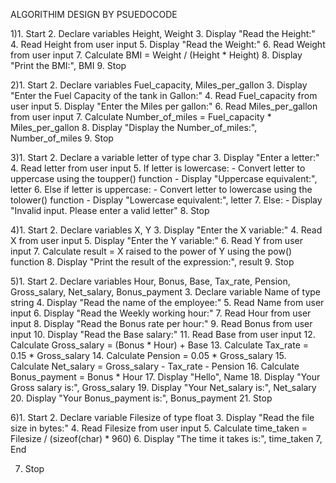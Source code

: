  ALGORITHIM DESIGN BY PSUEDOCODE

1)1. Start
  2. Declare variables Height, Weight
  3. Display "Read the Height:"
  4. Read Height from user input
  5. Display "Read the Weight:"
  6. Read Weight from user input
  7. Calculate BMI = Weight / (Height * Height)
  8. Display "Print the BMI:", BMI
  9. Stop


2)1. Start
  2. Declare variables Fuel_capacity, Miles_per_gallon
  3. Display "Enter the Fuel Capacity of the tank in Gallon:"
  4. Read Fuel_capacity from user input
  5. Display "Enter the Miles per gallon:"
  6. Read Miles_per_gallon from user input
  7. Calculate Number_of_miles = Fuel_capacity * Miles_per_gallon
  8. Display "Display the Number_of_miles:", Number_of_miles
  9. Stop   


3)1. Start
  2. Declare a variable letter of type char
  3. Display "Enter a letter:"
  4. Read letter from user input
  5. If letter is lowercase:
     - Convert letter to uppercase using the toupper() function
     - Display "Uppercase equivalent:", letter
  6. Else if letter is uppercase:
     - Convert letter to lowercase using the tolower() function
     - Display "Lowercase equivalent:", letter
  7. Else:
     - Display "Invalid input. Please enter a valid letter"
  8. Stop


4)1. Start
  2. Declare variables X, Y
  3. Display "Enter the X variable:"
  4. Read X from user input
  5. Display "Enter the Y variable:"
  6. Read Y from user input
  7. Calculate result = X raised to the power of Y using the pow() function
  8. Display "Print the result of the expression:", result
  9. Stop


5)1. Start
  2. Declare variables Hour, Bonus, Base, Tax_rate, Pension, Gross_salary, Net_salary, Bonus_payment
  3. Declare variable Name of type string
  4. Display "Read the name of the employee:"
  5. Read Name from user input
  6. Display "Read the Weekly working hour:"
  7. Read Hour from user input
  8. Display "Read the Bonus rate per hour:"
  9. Read Bonus from user input
  10. Display "Read the Base salary:"
  11. Read Base from user input
  12. Calculate Gross_salary = (Bonus * Hour) + Base
  13. Calculate Tax_rate = 0.15 * Gross_salary
  14. Calculate Pension = 0.05 * Gross_salary
  15. Calculate Net_salary = Gross_salary - Tax_rate - Pension
  16. Calculate Bonus_payment = Bonus * Hour
  17. Display "Hello", Name
  18. Display "Your Gross salary is:", Gross_salary
  19. Display "Your Net_salary is:", Net_salary
  20. Display "Your Bonus_payment is:", Bonus_payment
  21. Stop




6)1. Start
  2. Declare variable Filesize of type float
  3. Display "Read the file size in bytes:"
  4. Read Filesize from user input
  5. Calculate time_taken = Filesize / (sizeof(char) * 960)
  6. Display "The time it takes is:", time_taken
  7, End
  
  7. Stop
